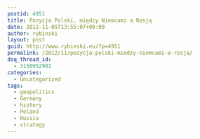 ```yaml
---
postid: 4951
title: Pozycja Polski, między Niemcami a Rosją
date: 2012-11-05T13:55:07+00:00
author: rybinski
layout: post
guid: http://www.rybinski.eu/?p=4951
permalink: /2012/11/pozycja-polski-miedzy-niemcami-a-rosja/
dsq_thread_id:
  - 3150952981
categories:
  - Uncategorized
tags:
  - geopolitics
  - Germany
  - history
  - Poland
  - Russia
  - strategy
---
```

